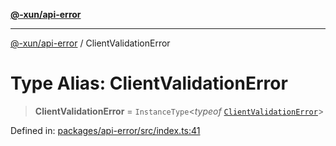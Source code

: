 [**@-xun/api-error**](../README.md)

***

[@-xun/api-error](../README.md) / ClientValidationError

# Type Alias: ClientValidationError

> **ClientValidationError** = `InstanceType`\<*typeof* [`ClientValidationError`](../variables/ClientValidationError.md)\>

Defined in: [packages/api-error/src/index.ts:41](https://github.com/Xunnamius/api-utils/blob/d46566fdf0580474a9805c4abcfcefdec4f36359/packages/api-error/src/index.ts#L41)
